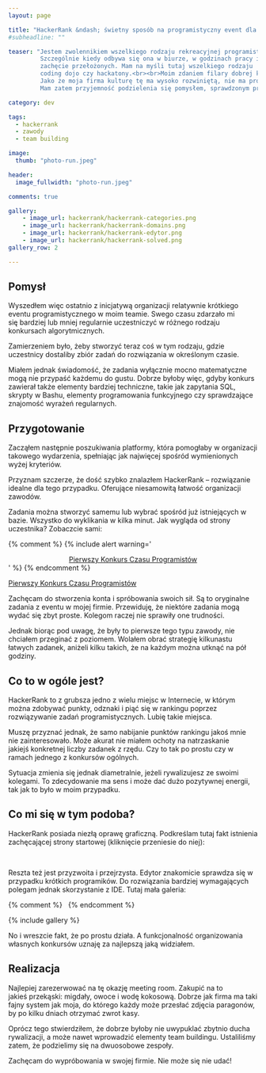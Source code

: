 ```yaml
---
layout: page

title: "HackerRank &ndash; świetny sposób na programistyczny event dla twojego zespołu"
#subheadline: ""

teaser: "Jestem zwolennikiem wszelkiego rodzaju rekreacyjnej programistycznej aktywności pozapracowej.
         Szczególnie kiedy odbywa się ona w biurze, w godzinach pracy i to jeszcze przy
         zachęcie przełożonych. Mam na myśli tutaj wszelkiego rodzaju
         coding dojo czy hackatony.<br><br>Moim zdaniem filary dobrej kultury kodowania w firmie.
         Jako że moja firma kulturę tę ma wysoko rozwiniętą, nie ma problemu z organizacją takich wydarzeń.
         Mam zatem przyjemność podzielenia się pomysłem, sprawdzonym przeze mnie niedawno w moim zespole."

category: dev

tags:
  - hackerrank
  - zawody
  - team building

image:
  thumb: "photo-run.jpeg"

header:
  image_fullwidth: "photo-run.jpeg"

comments: true

gallery:
    - image_url: hackerrank/hackerrank-categories.png
    - image_url: hackerrank/hackerrank-domains.png
    - image_url: hackerrank/hackerrank-edytor.png
    - image_url: hackerrank/hackerrank-solved.png
gallery_row: 2

---
```

## Pomysł
Wyszedłem więc ostatnio z inicjatywą organizacji relatywnie krótkiego eventu programistycznego w moim teamie.
Swego czasu zdarzało mi się bardziej lub mniej regularnie uczestniczyć w różnego rodzaju konkursach algorytmicznych.

Zamierzeniem było, żeby stworzyć teraz coś w tym rodzaju, gdzie uczestnicy dostaliby zbiór zadań do rozwiązania
w określonym czasie.

Miałem jednak świadomość, że zadania wyłącznie mocno matematyczne mogą nie przypaść każdemu do gustu.
Dobrze byłoby więc, gdyby konkurs zawierał także elementy bardziej techniczne, takie jak zapytania SQL,
skrypty w Bashu, elementy programowania funkcyjnego czy sprawdzające znajomość wyrażeń regularnych.

## Przygotowanie
Zacząłem następnie poszukiwania platformy, która pomogłaby w organizacji takowego wydarzenia, spełniając jak
najwięcej spośród wymienionych wyżej kryteriów.

Przyznam szczerze, że dość szybko znalazłem HackerRank &ndash;
rozwiązanie idealne dla tego przypadku. Oferujące niesamowitą łatwość organizacji zawodów.


Zadania można stworzyć samemu lub wybrać spośród już istniejących w bazie. Wszystko do wyklikania w kilka
minut. Jak wygląda od strony uczestnika? Zobaczcie sami:

{% comment %}
{% include alert warning='<center><a href="https://www.hackerrank.com/czas-programistow">Pierwszy Konkurs Czasu Programistów</a></center>' %}
{% endcomment %}

<div class="row t30 b30">
        <div class="small-12 text-center columns">
            <a class="button medium radius info" href="https://www.hackerrank.com/czas-programistow" target="_blank">Pierwszy Konkurs Czasu Programistów</a>
        </div> <!-- /.small-12.columns -->
</div> <!-- /.row -->

Zachęcam do stworzenia konta i spróbowania swoich sił. Są to oryginalne zadania z eventu w mojej firmie.
Przewiduję, że niektóre zadania mogą wydać się zbyt proste. Kolegom raczej nie sprawiły one trudności.

Jednak biorąc pod uwagę, że były to pierwsze tego typu zawody, nie chciałem przeginać z poziomem.
Wolałem obrać strategię kilkunastu łatwych zadanek, aniżeli kilku takich, że na każdym można
utknąć na pół godziny.


## Co to w ogóle jest?

HackerRank to z grubsza jedno z wielu miejsc w Internecie, w którym można zdobywać punkty,
odznaki i piąć się w rankingu poprzez rozwiązywanie zadań programistycznych. Lubię takie miejsca.

Muszę przyznać jednak, że samo nabijanie punktów rankingu jakoś mnie nie zainteresowało.
Może akurat nie miałem ochoty na natrzaskanie jakiejś konkretnej liczby zadanek z rzędu.
Czy to tak po prostu czy w ramach jednego z konkursów ogólnych.

Sytuacja zmienia się jednak diametralnie, jeżeli rywalizujesz ze swoimi kolegami.
To zdecydowanie ma sens i może dać dużo pozytywnej energii, tak jak to było w moim przypadku.

## Co mi się w tym podoba?

HackerRank posiada niezłą oprawę graficzną. Podkreślam tutaj fakt istnienia zachęcającej
strony startowej (kliknięcie przeniesie do niej):

<div><a href="https://www.hackerrank.com/czas-programistow">
<img class="t20" src="{{ site.url }}/images/hackerrank/hackerrank-landing-page.png" alt=""></a>
</div>
<br>

Reszta też jest przyzwoita i przejrzysta.
Edytor znakomicie sprawdza się w przypadku krótkich programików.
Do rozwiązania bardziej wymagających polegam jednak skorzystanie z IDE.
Tutaj mała galeria:

{% comment %}
<img class="t20" src="{{ site.url }}/images/hackerrank/hackerrank-domains.png" alt="">
<img class="t20" src="{{ site.url }}/images/hackerrank/hackerrank-edytor.png" alt="">
{% endcomment %}

{% include gallery %}

No i wreszcie fakt, że po prostu działa. A funkcjonalność organizowania własnych konkursów
uznaję za najlepszą jaką widziałem.

## Realizacja

Najlepiej zarezerwować na tę okazję meeting room. Zakupić na to jakieś przekąski:
migdały, owoce i wodę kokosową. Dobrze jak firma ma taki fajny system jak moja,
do którego każdy może przesłać zdjęcia paragonów, by po kilku dniach otrzymać zwrot kasy.

Oprócz tego stwierdziłem, że dobrze byłoby nie uwypuklać zbytnio ducha rywalizacji,
a może nawet wprowadzić elementy team buildingu. Ustaliliśmy zatem, że podzielimy się na dwuosobowe zespoły.

Zachęcam do wypróbowania w swojej firmie. Nie może się nie udać!